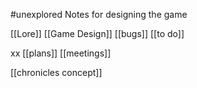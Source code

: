 #unexplored 
Notes for designing the game

[[Lore]]
[[Game Design]]
[[bugs]]
[[to do]]

xx
[[plans]]
[[meetings]]

[[chronicles concept]]
